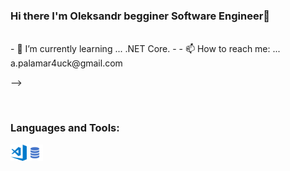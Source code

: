 ### Hi there I'm Oleksandr begginer Software Engineer👋 



<br />
- 🌱 I’m currently learning ... .NET Core.
- 
- 📫 How to reach me: ...  a.palamar4uck@gmail.com

-->

<br />

### Languages and Tools:


<img align="left" alt="Visual Studio Code" width="26px" src="https://raw.githubusercontent.com/github/explore/80688e429a7d4ef2fca1e82350fe8e3517d3494d/topics/visual-studio-code/visual-studio-code.png" />
<img align="left" alt="SQL" width="26px" src="https://raw.githubusercontent.com/github/explore/80688e429a7d4ef2fca1e82350fe8e3517d3494d/topics/sql/sql.png" />
